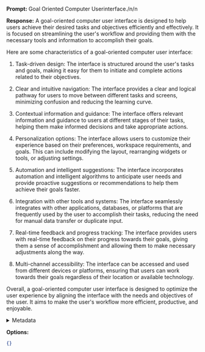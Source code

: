 **Prompt:**
Goal Oriented Computer Userinterface./n/n

**Response:**
A goal-oriented computer user interface is designed to help users achieve their desired tasks and objectives efficiently and effectively. It is focused on streamlining the user's workflow and providing them with the necessary tools and information to accomplish their goals.

Here are some characteristics of a goal-oriented computer user interface:

1. Task-driven design: The interface is structured around the user's tasks and goals, making it easy for them to initiate and complete actions related to their objectives.

2. Clear and intuitive navigation: The interface provides a clear and logical pathway for users to move between different tasks and screens, minimizing confusion and reducing the learning curve.

3. Contextual information and guidance: The interface offers relevant information and guidance to users at different stages of their tasks, helping them make informed decisions and take appropriate actions.

4. Personalization options: The interface allows users to customize their experience based on their preferences, workspace requirements, and goals. This can include modifying the layout, rearranging widgets or tools, or adjusting settings.

5. Automation and intelligent suggestions: The interface incorporates automation and intelligent algorithms to anticipate user needs and provide proactive suggestions or recommendations to help them achieve their goals faster.

6. Integration with other tools and systems: The interface seamlessly integrates with other applications, databases, or platforms that are frequently used by the user to accomplish their tasks, reducing the need for manual data transfer or duplicate input.

7. Real-time feedback and progress tracking: The interface provides users with real-time feedback on their progress towards their goals, giving them a sense of accomplishment and allowing them to make necessary adjustments along the way.

8. Multi-channel accessibility: The interface can be accessed and used from different devices or platforms, ensuring that users can work towards their goals regardless of their location or available technology.

Overall, a goal-oriented computer user interface is designed to optimize the user experience by aligning the interface with the needs and objectives of the user. It aims to make the user's workflow more efficient, productive, and enjoyable.

<details><summary>Metadata</summary>

- Duration: 14555 ms
- Datetime: 2023-09-02T12:01:44.075906
- Model: gpt-3.5-turbo-0613

</details>

**Options:**
```json
{}
```

